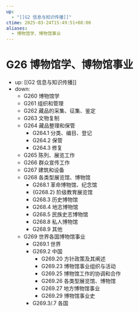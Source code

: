 ```yaml
---
up:
  - "[[G2 信息与知识传播]]"
ctime: 2025-03-24T15:49:51+08:00
aliases:
  - 博物馆学、博物馆事业
---
```


# G26 博物馆学、博物馆事业

- up: [[G2 信息与知识传播]]
- down:	
	- G260 博物馆学
	- G261 组织和管理
	- G262 藏品的采集、征集、鉴定
	- G263 文物复制
	- G264 藏品整理和保管
		- G264.1 分类、编目、登记
		- G264.2 保管
		- G264.3 修复
	- G265 陈列、展览工作
	- G266 群众宣传工作
	- G267 建筑和设备
	- G268 各类型展览馆、博物馆
		- G268.1 革命博物馆、纪念馆
		- {G268.2} 阶级教育展览馆
		- G268.3 历史博物馆
		- G268.4 地志博物馆
		- G268.5 民族史志博物馆
		- G268.8 私人博物馆
		- G268.9 其他
	- G269 世界各国博物馆事业
		- G269.1 世界
		- G269.2 中国
			- G269.20 方针政策及其阐述
			- G269.23 博物馆事业组织与活动
			- G269.25 博物馆工作的协调和合作
			- G269.26 各类型展览馆、博物馆
			- G269.27 地方博物馆事业
			- G269.29 博物馆事业史
		- G269.3/.7 各国
	
